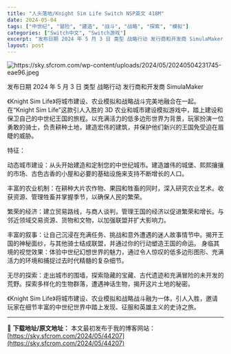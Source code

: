 ```yaml
---
title: "人头落地/Knight Sim Life Switch NSP英文 418M"
date: 2024-05-04
tags: ["中世纪", "冒险", "建造", "战斗", "战略", "探索", "模拟"]
categories: ["Switch中文", "Switch游戏"]
excerpt: "发布日期 2024 年 5 月 3 日 类型 战略行动 发行商和开发商 SimulaMaker 《Knight Sim Life》将城市建设、农业模拟和战略战斗完美地融合在一起。 在“Knight Sim Life”这款引人入胜的 3D 农业和城市建设模拟游戏中，踏上建设和保卫自己的中世纪王国的旅程&hellip;"
layout: post
---
```


<img class="aligncenter" src="https://sky.sfcrom.com/wp-content/uploads/2024/05/20240504231745-eae96.jpeg" alt="https://sky.sfcrom.com/wp-content/uploads/2024/05/20240504231745-eae96.jpeg" />

发布日期 2024 年 5 月 3 日
类型 战略行动
发行商和开发商 SimulaMaker

《Knight Sim Life》将城市建设、农业模拟和战略战斗完美地融合在一起。
在“Knight Sim Life”这款引人入胜的 3D 农业和城市建设模拟游戏中，踏上建设和保卫自己的中世纪王国的旅程。以充满活力的低多边形世界为背景，玩家扮演一位勇敢的骑士，负责耕种土地，建造宏伟的建筑，并保护他们新兴的王国免受迫在眉睫的威胁。

特征：

动态城市建设：从头开始建造和定制您的中世纪城市。建造雄伟的城堡、熙熙攘攘的市场、古色古香的小屋和必要的基础设施来支持不断增长的人口。

丰富的农业机制：在耕种大片农作物、果园和牲畜的同时，深入研究农业艺术。收获资源、管理牲畜并掌握季节，以确保人民的繁荣。

繁荣的经济：建立贸易路线，与商人谈判，管理王国的经济以促进繁荣和增长。与邻近领域交易资源、货物和文物，以加强联盟并扩大影响力。

丰富的叙事：让自己沉浸在充满任务、挑战和意外遭遇的迷人故事情节中。揭开王国的神秘面纱，与其他骑士结成联盟，并通过你的行动塑造王国的命运。
身临其境的视觉效果：体验中世纪幻想世界的魅力，通过令人惊叹的低多边形图形、充满活力的环境和捕捉过去时代精髓的复杂细节。

无尽的探索：走出城市的围墙，探索隐藏的宝藏、古代遗迹和充满冒险的未开发的荒野。探索多样化的生物群落，遭遇神话生物，揭开这片土地的秘密。

《Knight Sim Life》将城市建设、农业模拟和战略战斗融为一体，引人入胜，邀请玩家在细节丰富的中世纪世界中踏上发现、征服和英雄主义的史诗之旅。

---
📖 **下载地址/原文地址：** 本文最初发布于我的博客网站：[https://sky.sfcrom.com/2024/05/44207](https://sky.sfcrom.com/2024/05/44207)
